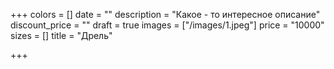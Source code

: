 +++
colors = []
date = ""
description = "Какое - то интересное описание"
discount_price = ""
draft = true
images = ["/images/1.jpeg"]
price = "10000"
sizes = []
title = "Дрель"

+++
